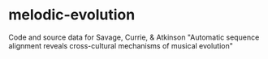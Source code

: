 # melodic-evolution
Code and source data for Savage, Currie, &amp; Atkinson "Automatic sequence alignment reveals cross-cultural mechanisms of musical evolution"
